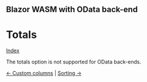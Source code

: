 ## Blazor WASM with OData back-end

# Totals

[Index](Documentation.md)

The totals option is not supported for OData back-ends.

[<- Custom columns](Custom_columns.md) | [Sorting ->](Sorting.md)